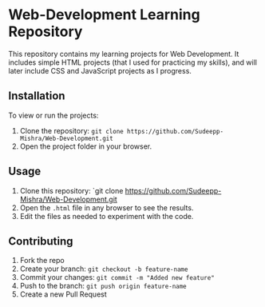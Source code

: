 # Web-Development Learning Repository
This repository contains my learning projects for Web Development. It includes simple HTML projects (that I used for practicing my skills), and will later include CSS and JavaScript projects as I progress.

## Installation
To view or run the projects:
1. Clone the repository: `git clone https://github.com/Sudeepp-Mishra/Web-Development.git`
2. Open the project folder in your browser.

## Usage
1. Clone this repository: `git clone https://github.com/Sudeepp-Mishra/Web-Development.git
2. Open the `.html` file in any browser to see the results.
3. Edit the files as needed to experiment with the code.

## Contributing
1. Fork the repo
2. Create your branch: `git checkout -b feature-name`
3. Commit your changes: `git commit -m "Added new feature"`
4. Push to the branch: `git push origin feature-name`
5. Create a new Pull Request
